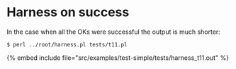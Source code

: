 # Harness on success



In the case when all the OKs were successful the output is much shorter:


```
$ perl ../root/harness.pl tests/t11.pl
```

{% embed include file="src/examples/test-simple/tests/harness_t11.out" %}



